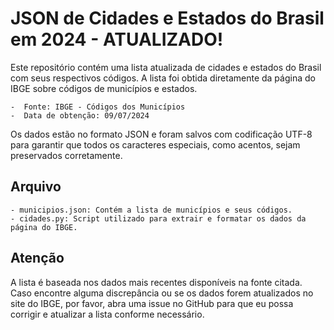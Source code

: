 # JSON de Cidades e Estados do Brasil em 2024 - ATUALIZADO!

Este repositório contém uma lista atualizada de cidades e estados do Brasil com seus respectivos códigos. A lista foi obtida diretamente da página do IBGE sobre códigos de municípios e estados.

    -  Fonte: IBGE - Códigos dos Municípios
    -  Data de obtenção: 09/07/2024

Os dados estão no formato JSON e foram salvos com codificação UTF-8 para garantir que todos os caracteres especiais, como acentos, sejam preservados corretamente.

## Arquivo

    - municipios.json: Contém a lista de municípios e seus códigos.
    - cidades.py: Script utilizado para extrair e formatar os dados da página do IBGE.

## Atenção

A lista é baseada nos dados mais recentes disponíveis na fonte citada. Caso encontre alguma discrepância ou se os dados forem atualizados no site do IBGE, por favor, abra uma issue no GitHub para que eu possa corrigir e atualizar a lista conforme necessário.
